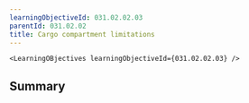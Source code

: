 ```yaml
---
learningObjectiveId: 031.02.02.03
parentId: 031.02.02
title: Cargo compartment limitations
---
```


```tsx eval
<LearningOBjectives learningObjectiveId={031.02.02.03} />
```

## Summary
